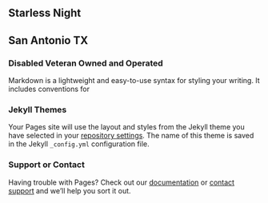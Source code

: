 ## Starless Night
## San Antonio TX

### Disabled Veteran Owned and Operated





Markdown is a lightweight and easy-to-use syntax for styling your writing. It includes conventions for








### Jekyll Themes

Your Pages site will use the layout and styles from the Jekyll theme you have selected in your [repository settings](https://github.com/starlessnight-tx/website_draft/settings). The name of this theme is saved in the Jekyll `_config.yml` configuration file.

### Support or Contact

Having trouble with Pages? Check out our [documentation](https://help.github.com/categories/github-pages-basics/) or [contact support](https://github.com/contact) and we’ll help you sort it out.
